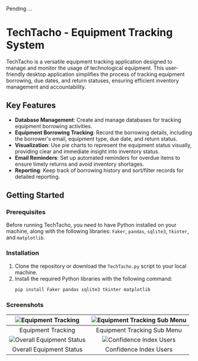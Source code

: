 Pending ...

# TechTacho - Equipment Tracking System

TechTacho is a versatile equipment tracking application designed to manage and monitor the usage of technological equipment. This user-friendly desktop application simplifies the process of tracking equipment borrowing, due dates, and return statuses, ensuring efficient inventory management and accountability.

## Key Features

- **Database Management**: Create and manage databases for tracking equipment borrowing activities.
- **Equipment Borrowing Tracking**: Record the borrowing details, including the borrower's email, equipment type, due date, and return status.
- **Visualization**: Use pie charts to represent the equipment status visually, providing clear and immediate insight into inventory status.
- **Email Reminders**: Set up automated reminders for overdue items to ensure timely returns and avoid inventory shortages.
- **Reporting**: Keep track of borrowing history and sort/filter records for detailed reporting.

## Getting Started

### Prerequisites

Before running TechTacho, you need to have Python installed on your machine, along with the following libraries: `Faker`, `pandas`, `sqlite3`, `tkinter`, and `matplotlib`.

### Installation

1. Clone the repository or download the `TechTacho.py` script to your local machine.
2. Install the required Python libraries with the following command:
   ```sh
   pip install Faker pandas sqlite3 tkinter matplotlib


### Screenshots
|   ![Equipment Tracking](screenshots/equipment_tracking.png)   | ![Equipment Tracking Sub Menu](screenshots/equipment_tracking_1.png) |
|:-------------------------------------------------------------:|:--------------------------------------------------------------------:|
|                      Equipment Tracking                       |                     Equipment Tracking Sub Menu                      |
| ![Overall Equipment Status](screenshots/confidence_index.png) |    ![Confidence Index Users](screenshots/confidence_index_1.png)     |
|                       Overall Equipment Status                        |                        Confidence Index Users                        |


